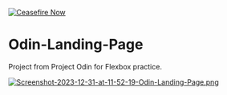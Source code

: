 [![Ceasefire Now](https://badge.techforpalestine.org/default)](https://techforpalestine.org/learn-more)


# Odin-Landing-Page

Project from Project Odin for Flexbox practice.

[![Screenshot-2023-12-31-at-11-52-19-Odin-Landing-Page.png](https://i.postimg.cc/jqZDwyNj/Screenshot-2023-12-31-at-11-52-19-Odin-Landing-Page.png)](https://postimg.cc/rzRV70f6)
